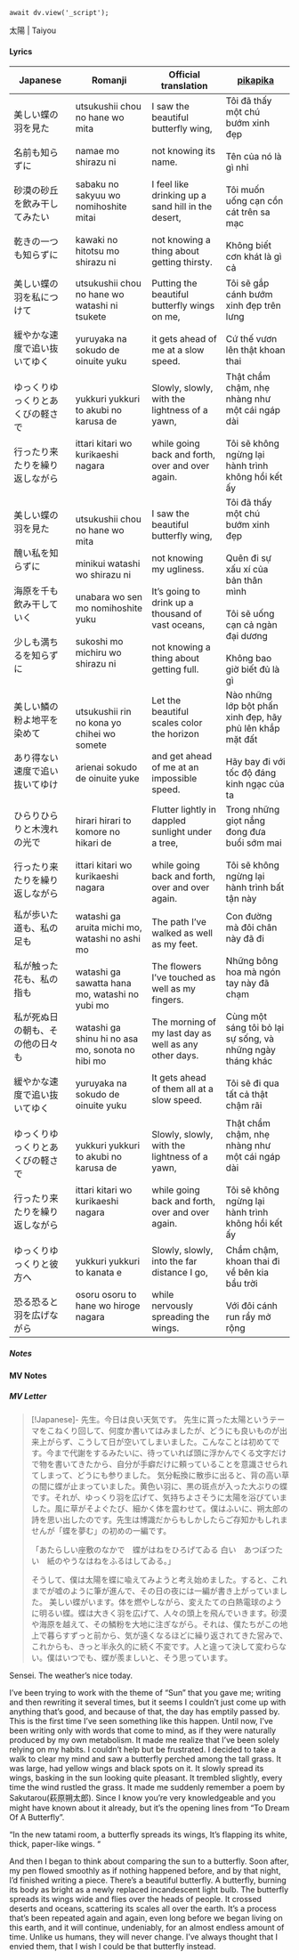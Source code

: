 ```dataviewjs
await dv.view('_script');
```
太陽 | Taiyou
#### Lyrics

| Japanese                                                                       | Romanji                                                                                                                                                                                                | Official translation                                                                                                                                                                                           | [pikapika](https://www.youtube.com/watch?v=hByoplr9P-4)                                                                                                                                   |
| ------------------------------------------------------------------------------ | ------------------------------------------------------------------------------------------------------------------------------------------------------------------------------------------------------ | -------------------------------------------------------------------------------------------------------------------------------------------------------------------------------------------------------------- | ----------------------------------------------------------------------------------------------------------------------------------------------------------------------------------------- |
| 美しい蝶の羽を見た<br><br>名前も知らずに<br><br>砂漠の砂丘を飲み干してみたい<br><br>乾きの一つも知らずに               | utsukushii chou no hane wo mita<br><br>namae mo shirazu ni<br><br>sabaku no sakyuu wo nomihoshite mitai<br><br>kawaki no hitotsu mo shirazu ni                                                         | I saw the beautiful butterfly wing,<br><br>not knowing its name.<br><br>I feel like drinking up a sand hill in the desert,<br><br>not knowing a thing about getting thirsty.                                   | Tôi đã thấy một chú bướm xinh đẹp<br><br>Tên của nó là gì nhỉ<br><br>Tôi muốn uống cạn cồn cát trên sa mạc<br><br>Không biết cơn khát là gì cả                                            |
| 美しい蝶の羽を私につけて<br><br>緩やかな速度で追い抜いてゆく                                             | utsukushii chou no hane wo watashi ni tsukete<br><br>yuruyaka na sokudo de oinuite yuku                                                                                                                | Putting the beautiful butterfly wings on me,<br><br>it gets ahead of me at a slow speed.                                                                                                                       | Tôi sẽ gắp cánh bướm xinh đẹp trên lưng<br><br>Cứ thế vươn lên thật khoan thai                                                                                                            |
| ゆっくりゆっくりとあくびの軽さで<br><br>行ったり来たりを繰り返しながら                                        | yukkuri yukkuri to akubi no karusa de<br><br>ittari kitari wo kurikaeshi nagara                                                                                                                        | Slowly, slowly, with the lightness of a yawn,<br><br>while going back and forth, over and over again.                                                                                                          | Thật chầm chậm, nhẹ nhàng như một cái ngáp dài<br><br>Tôi sẽ không ngừng lại hành trình không hồi kết ấy                                                                                  |
| 美しい蝶の羽を見た<br><br>醜い私を知らずに<br><br>海原を千も飲み干していく<br><br>少しも満ちるを知らずに               | utsukushii chou no hane wo mita<br><br>minikui watashi wo shirazu ni<br><br>unabara wo sen mo nomihoshite yuku<br><br>sukoshi mo michiru wo shirazu ni                                                 | I saw the beautiful butterfly wing,<br><br>not knowing my ugliness.<br><br>It’s going to drink up a thousand of vast oceans,<br><br>not knowing a thing about getting full.                                    | Tôi đã thấy một chú bướm xinh đẹp<br><br>Quên đi sự xấu xí của bản thân mình<br><br>Tôi sẽ uống cạn cả ngàn đại dương<br><br>Không bao giờ biết đủ là gì                                  |
| 美しい鱗の粉よ地平を染めて<br><br>あり得ない速度で追い抜いてゆけ                                           | utsukushii rin no kona yo chihei wo somete<br><br>arienai sokudo de oinuite yuke                                                                                                                       | Let the beautiful scales color the horizon<br><br>and get ahead of me at an impossible speed.                                                                                                                  | Nào những lớp bột phấn xinh đẹp, hãy phủ lên khắp mặt đất<br><br>Hãy bay đi với tốc độ đáng kinh ngạc của ta                                                                              |
| ひらりひらりと木洩れの光で<br><br>行ったり来たりを繰り返しながら                                           | hirari hirari to komore no hikari de<br><br>ittari kitari wo kurikaeshi nagara                                                                                                                         | Flutter lightly in dappled sunlight under a tree,<br><br>while going back and forth, over and over again.                                                                                                      | Trong những giọt nắng đong đưa buổi sớm mai<br><br>Tôi sẽ không ngừng lại hành trình bất tận này                                                                                          |
| 私が歩いた道も、私の足も<br><br>私が触った花も、私の指も<br><br>私が死ぬ日の朝も、その他の日々も<br><br>緩やかな速度で追い抜いてゆく | watashi ga aruita michi mo, watashi no ashi mo<br><br>watashi ga sawatta hana mo, watashi no yubi mo<br><br>watashi ga shinu hi no asa mo, sonota no hibi mo<br><br>yuruyaka na sokudo de oinuite yuku | The path I’ve walked as well as my feet.<br><br>The flowers I’ve touched as well as my fingers.<br><br>The morning of my last day as well as any other days.<br><br>It gets ahead of them all at a slow speed. | Con đường mà đôi chân này đã đi<br><br>Những bông hoa mà ngón tay này đã chạm<br><br>Cùng một sáng tôi bỏ lại sự sống, và những ngày tháng khác<br><br>Tôi sẽ đi qua tất cả thật chậm rãi |
| ゆっくりゆっくりとあくびの軽さで<br><br>行ったり来たりを繰り返しながら                                        | yukkuri yukkuri to akubi no karusa de<br><br>ittari kitari wo kurikaeshi nagara                                                                                                                        | Slowly, slowly, with the lightness of a yawn,<br><br>while going back and forth, over and over again.                                                                                                          | Thật chầm chậm, nhẹ nhàng như một cái ngáp dài<br><br>Tôi sẽ không ngừng lại hành trình không hồi kết ấy                                                                                  |
| ゆっくりゆっくりと彼方へ<br><br>恐る恐ると羽を広げながら                                               | yukkuri yukkuri to kanata e<br><br>osoru osoru to hane wo hiroge nagara                                                                                                                                | Slowly, slowly, into the far distance I go,<br><br>while nervously spreading the wings.                                                                                                                        | Chầm chậm, khoan thai đi về bên kia bầu trời<br><br>Với đôi cánh run rẩy mở rộng                                                                                                          |
##### Notes

#### MV Notes
##### MV Letter
> [!Japanese]-
> 先生。今日は良い天気です。
> 先生に貰った太陽というテーマをこねくり回して、何度か書いてはみましたが、どうにも良いものが出来上がらず、こうして日が空いてしまいました。こんなことは初めてです。今まで代謝をするみたいに、待っていれば頭に浮かんでくる文字だけで物を書いてきたから、自分が手癖だけに頼っていることを意識させられてしまって、どうにも参りました。
> 気分転換に散歩に出ると、背の高い草の間に蝶が止まっていました。黄色い羽に、黒の斑点が入った大ぶりの蝶です。それが、ゆっくり羽を広げて、気持ちよさそうに太陽を浴びていました。風に草がそよぐたび、細かく体を震わせて。僕はふいに、朔太郎の詩を思い出したのです。先生は博識だからもしかしたらご存知かもしれませんが「蝶を夢む」の初めの一編です。
> 
> 「あたらしい座敷のなかで　蝶がはねをひろげてゐる
> 白い　あつぼつたい　紙のやうなはねをふるはしてゐる。」
> 
> そうして、僕は太陽を蝶に喩えてみようと考え始めました。すると、これまでが嘘のように筆が進んで、その日の夜には一編が書き上がっていました。
> 美しい蝶がいます。体を燃やしながら、変えたての白熱電球のように明るい蝶。蝶は大きく羽を広げて、人々の頭上を飛んでいきます。砂漠や海原を越えて、その鱗粉を大地に注ぎながら。それは、僕たちがこの地上で暮らすずっと前から、気が遠くなるほどに繰り返されてきた営みで、これからも、きっと半永久的に続く不変です。人と違って決して変わらない。僕はいつでも、蝶が羨ましいと、そう思っています。

Sensei. The weather’s nice today.

I’ve been trying to work with the theme of “Sun” that you gave me; writing and then rewriting it several times, but it seems I couldn’t just come up with anything that’s good, and because of that, the day has emptily passed by. This is the first time I’ve seen something like this happen. Until now, I’ve been writing only with words that come to mind, as if they were naturally produced by my own metabolism. It made me realize that I’ve been solely relying on my habits. I couldn’t help but be frustrated. 
I decided to take a walk to clear my mind and saw a butterfly perched among the tall grass. It was large, had yellow wings and black spots on it. It slowly spread its wings, basking in the sun looking quite pleasant. It trembled slightly, every time the wind rustled the grass. It made me suddenly remember a poem by Sakutarou(萩原朔太郎). Since I know you’re very knowledgeable and you might have known about it already, but it’s the opening lines from “To Dream Of A Butterfly”.

“In the new tatami room, a butterfly spreads its wings,
It’s flapping its white, thick, paper-like wings. “

And then I began to think about comparing the sun to a butterfly. Soon after, my pen flowed smoothly as if nothing happened before, and by that night, I’d finished writing a piece.
There’s a beautiful butterfly. A butterfly, burning its body as bright as a newly replaced incandescent light bulb. The butterfly spreads its wings wide and flies over the heads of people. It crossed deserts and oceans, scattering its scales all over the earth. It’s a process that’s been repeated again and again, even long before we began living on this earth, and it will continue, undeniably, for an almost endless amount of time. Unlike us humans, they will never change. I’ve always thought that I envied them, that I wish I could be that butterfly instead.

